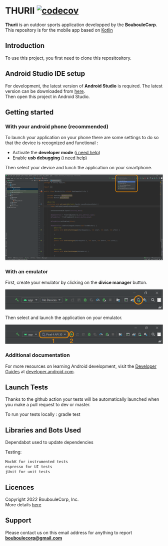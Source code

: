 # THURII  [![codecov](https://codecov.io/gh/Bouboule-Corp/thurii-mobile-kotlin/branch/master/graph/badge.svg?token=UVI9MFAXVK)](https://codecov.io/gh/Bouboule-Corp/thurii-mobile-kotlin)

**Thurii** is an outdoor sports application developped by the **BoubouleCorp**.  
This repository is for the mobile app based on [Kotlin](https://developer.android.com/kotlin)


## Introduction

To use this project, you first need to clone this repositository.

## Android Studio IDE setup

For development, the latest version of **Android Studio** is required. The latest version can be downloaded from [here](https://developer.android.com/studio/).   
Then open this project in Android Studio.

## Getting started

### With your android phone (recommended)

To launch your application on your phone there are some settings to do so that the device is recognized and functional : 
  - Activate the **developer mode** ([i need help](https://developer.android.com/studio/debug/dev-options.html#enable))
  - Enable **usb debugging** ([i need help](https://developer.android.com/studio/run/device.html#setting-up))


Then select your device and lunch the application on your smartphone.   

<img alt="create emulateur" src="./docs/docs_imgs/select_phone.png">

### With an emulator

First, create your emulator by clicking on the **divice manager** button.   

<img alt="create emulateur" src="./docs/docs_imgs/create_emulateur.png">

Then select and launch the application on your emulator.   

<img alt="lunch emulateur" src="./docs/docs_imgs/lunch_emulateur.png">
 
### Additional documentation

For more resources on learning Android development, visit the [Developer Guides](https://developer.android.com/guide) at [developer.android.com](https://developer.android.com/).

## Launch Tests

Thanks to the github action your tests will be automatically launched when you make a pull request to dev or master.

To run your tests locally :
  gradle test

## Libraries and Bots Used

  Dependabot used to update dependencies
  
  Testing:
  
    MockK for instrumented tests
    espresso for UI tests
    jUnit for unit tests

## Licences

Copyright 2022 BoubouleCorp, Inc.     
More details [here](https://youtu.be/dQw4w9WgXcQ)

## Support

Please contact us on this email address for anything to report     
**bouboulecorp@gmail.com**

